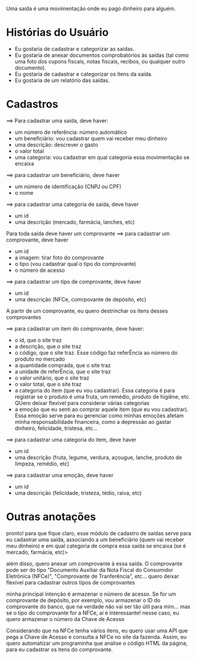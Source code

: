 Uma saída é uma movimentação onde eu pago dinheiro para alguém.

# Histórias do Usuário
- Eu gostaria de cadastrar e categorizar as saídas.  
- Eu gostaria de anexar documentos comprobatórios às saídas (tal como uma foto dos cupons fiscais, notas fiscais, recibos, ou qualquer outro documento).  
- Eu gostaria de cadastrar e categorizar os itens da saída.  
- Eu gostaria de um relatório das saídas.  

# Cadastros
==> Para cadastrar uma saída, deve haver:
- um número de referência: número automático
- um beneficiário: vou cadastrar quem vai receber meu dinheiro
- uma descrição: descrever o gasto
- o valor total
- uma categoria: vou cadastrar em qual categoria essa movimentação se encaixa

==> para cadastrar um beneficiário, deve haver
- um número de identificação (CNPJ ou CPF)
- o nome

==> para cadastrar uma categoria de saída, deve haver
- um id
- uma descrição (mercado, farmácia, lanches, etc)

Para toda saída deve haver um comprovante
==> para cadastrar um comprovante, deve haver
- um id
- a imagem: tirar foto do comprovante
- o tipo (vou cadastrar qual o tipo do comprovante)
- o número de acesso

==> para cadastrar um tipo de comprovante, deve haver
- um id
- uma descrição (NFCe, comrpovante de depósito, etc)

A partir de um comprovante, eu quero destrinchar os itens desses comprovantes

==> para cadastrar um item do comprovante, deve haver:
- o id, que o site traz
- a descrição, que o site traz
- o código, que o site traz. Esse código faz referÊncia ao número do produto no mercado
- a quantidade comprada, que o site traz
- a unidade de referÊncia, que o site traz
- o valor unitário, que o site traz
- o valor total, que o site traz
- a categoria do item (que eu vou cadastrar). Essa categoria é para registrar se o produto é uma fruta, um remédio, produto de higiêne, etc. QUero deixar flexível para considerar várias categorias
- a emoção que eu senti ao comprar aquele item (que eu vou cadastrar). Essa emoção serve para eu gerenciar como minhas emoções afetam minha responsabilidade financeira, como a depressão ao gastar dinheiro, felicidade, tristesa, etc...

==> para cadastrar uma categoria do item, deve haver
- um id
- uma descrição (fruta, legume, verdura, açougue, lanche, produto de limpeza, remédio, etc)

==> para cadastrar uma emoção, deve haver
- um id
- uma descrição (felicidade, tristeza, tédio, raiva, etc)

# Outras anotações
pronto! para que fique claro, esse módulo de cadastro de saídas serve para eu cadastrar uma saída, associando a um beneficiário (quem vai receber meu dinheiro) e em qual categoria de compra essa saída se encaixa (se é mercado, farmácia, etc)>

além disso, quero anexar um comprovante à essa saída. O comprovante pode ser do tipo "Documento Auxiliar da Nota Fiscal do Consumidor Eletrônica (NFCe)", "Comprovante de Tranferência", etc... quero deixar flexível para cadastrar outros tipos de comprovantes

minha principal intenção é armazenar o número de acesso. Se for um comprovante de depósito, por exemplo, vou armazenar o ID do comprovante do banco, que na verdade não vai ser tão útil para mim... mas se o tipo do comprovante for a NFCe, aí é interessante! nesse caso, eu quero armazenar o número da Chave de Acesso

Considerando que na NFCe tenha vários itens, eu quero usar uma API que pega a Chave de Acesso e consulta a NFCe no site da fazenda. Assim, eu quero automatizar um programinha que analise o código HTML da página, para eu cadastrar os itens do comprovante.
